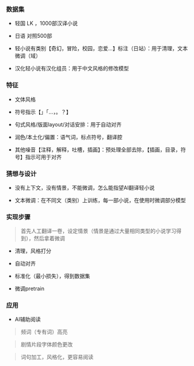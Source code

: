 ### 数据集
* 轻国 LK ，1000部汉译小说

* 日语 对照500部

* 轻小说有类别【奇幻，冒险，校园，恋爱...】标注（日站）：用于清理，文本微调（域）

* 汉化轻小说有汉化组员：用于中文风格的修改模型

### 特征
* 文体风格

* 符号指示【」「…，。？】

* 句式风格/版面layout/对话安排：用于自动对齐

* 润色/本土化/偏置：语气词，标点符号，翻译腔

* 其他噪音【注释，解释，吐槽，插画】：预处理全部去除，【插画，目录，符号】指示可用于对齐

### 猜想与设计

* 没有上下文，没有情景，不能微调，怎么能指望AI翻译轻小说

* 文本微调：在不同文（类别）上训练，每一部小说，在使用时微调部分模型

### 实现步骤
>首先人工翻译一卷，设定情景（情景是通过大量相同类型的小说学习得到），然后拿着微调

* 清理，风格打分

* 自动对齐

* 标准化（最小损失），得到数据集

* 微调pretrain

### 应用
* AI辅助阅读

> 频词（专有词）高亮

> 剧情片段字体颜色更改

> 词句加工，风格化，更容易阅读

